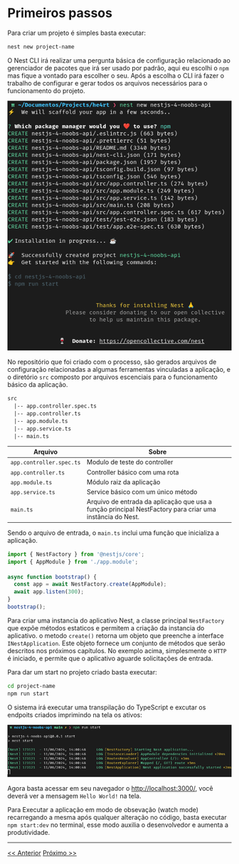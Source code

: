 # Primeiros passos

Para criar um projeto é simples basta executar:

```bash
nest new project-name
```

O Nest CLI irá realizar uma pergunta básica de configuração relacionado ao gerenciador de pacotes que irá ser usado por padrão, aqui eu escolhi o `npm` mas fique a vontado para escolher o seu. Após a escolha o CLI irá fazer o trabalho de configurar e gerar todos os arquivos necessários para o funcionamento do projeto.

![configure_nest](../images/configure_nest.png)

No repositório que foi criado com o processo, são gerados arquivos de configuração relacionadas a algumas ferramentas vinculadas a aplicação, e o diretório `src` composto por arquivos escenciais para o funcionamento básico da aplicação.

```txt
src
  |-- app.controller.spec.ts
  |-- app.controller.ts
  |-- app.module.ts
  |-- app.service.ts
  |-- main.ts
```

| Arquivo                  | Sobre                                                                                                     |
| ------------------------ | --------------------------------------------------------------------------------------------------------- |
| `app.controller.spec.ts` | Modulo de teste do controller                                                                             |
| `app.controller.ts`      | Controller básico com uma rota                                                                            |
| `app.module.ts`          | Módulo raiz da aplicação                                                                                  |
| `app.service.ts`         | Service básico com um único método                                                                        |
| `main.ts`                | Arquivo de entrada da aplicação que usa a função principal NestFactory para criar uma instância do Nest.  |

Sendo o arquivo de entrada, o `main.ts` inclui uma função que inicializa a aplicação.

```typescript
import { NestFactory } from '@nestjs/core';
import { AppModule } from './app.module';

async function bootstrap() {
  const app = await NestFactory.create(AppModule);
  await app.listen(300);
}
bootstrap();
```

Para criar uma instancia do aplicativo Nest, a classe principal `NestFactory` que expõe métodos estaticos e permitem a criação da instancia do aplicativo. o metodo `create()` retorna um objeto que preenche a interface `INestApplication`. Este objeto fornece um conjunto de métodos que serão descritos nos próximos capítulos. No exemplo acima, simplesmente o `HTTP` é iniciado, e permite que o aplicativo aguarde solicitações de entrada.

Para dar um start no projeto criado basta executar:

```bash
cd project-name
npm run start
```

O sistema irá executar uma transpilação do TypeScript e excutar os endpoits criados imprimindo na tela os ativos:

![start_nest](../images/start_nest.png)

Agora basta acessar em seu navegador o [http://localhost:3000/](http://localhost:3000/), você deverá ver a mensagem `Hello World!` na tela.

Para Executar a aplicação em modo de obsevação (watch mode) recarregando a mesma após qualquer alteração no código, basta executar `npm start:dev` no terminal, esse modo auxilia o desenvolvedor e aumenta a produtividade.

---
[<< Anterior](./1-introducao.md) [Próximo >>](./3-controllers.md)
